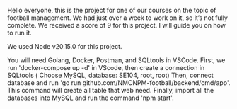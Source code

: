 Hello everyone, this is the project for one of our courses on the topic of football management. We had just over a week to work on it, so it’s not fully complete. We received a score of 9 for this project. I will guide you on how to run it.

We used Node v20.15.0 for this project.

You will need Golang, Docker, Postman, and SQLtools in VSCode.
First, we run 'docker-compose up -d' in VScode, then create a connection in SQLtools ( Choose MySQL, database: SE104, root, root)
Then, connect database and run 'go run github.com/NMCNPM-football/backend/cmd/app'. This command will create all table that web need.
Finally, import all the databases into MySQL and run the command 'npm start'.
